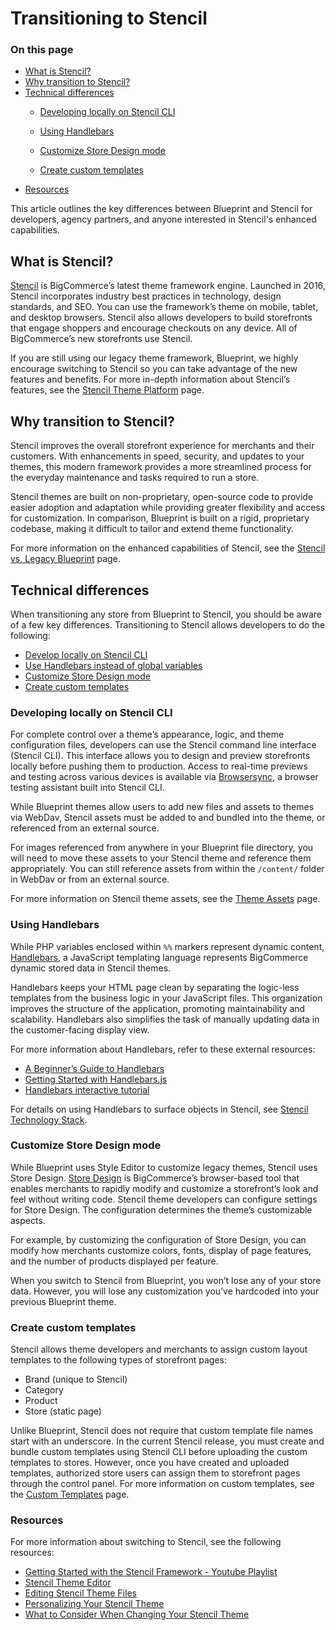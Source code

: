 # Transitioning to Stencil

<div class="otp" id="no-index">

### On this page
- [What is Stencil?](#what-is-stencil)
- [Why transition to Stencil?](#why-transition-to-stencil?)
- [Technical differences](#technical-differences)
  - [Developing locally on Stencil CLI](#developing-locally-on-stencil-cli)
  - [Using Handlebars](#using-handlebars)

  - [Customize Store Design mode](#customize-store-design-mode)
  - [Create custom templates](#create-custom-templates)
- [Resources](#resources)

</div>

This article outlines the key differences between Blueprint and Stencil for developers, agency partners, and anyone interested in Stencil's enhanced capabilities.

##  What is Stencil?

[Stencil](https://developer.bigcommerce.com/stencil-docs/getting-started/about-stencil) is BigCommerce’s latest theme framework engine. Launched in 2016, Stencil incorporates industry best practices in technology, design standards, and SEO. You can use the framework’s theme on mobile, tablet, and desktop browsers. Stencil also allows developers to build storefronts that engage shoppers and encourage checkouts on any device. All of BigCommerce’s new storefronts use Stencil.

If you are still using our legacy theme framework, Blueprint, we highly encourage switching to Stencil so you can take advantage of the new features and benefits. For more in-depth information about Stencil’s features, see the [Stencil Theme Platform](https://support.bigcommerce.com/s/article/The-Stencil-Theme-Platform#features) page.

## Why transition to Stencil?

Stencil improves the overall storefront experience for merchants and their customers. With enhancements in speed, security, and updates to your themes, this modern framework provides a more streamlined process for the everyday maintenance and tasks required to run a store.

Stencil themes are built on non-proprietary, open-source code to provide easier adoption and adaptation while providing greater flexibility and access for customization. In comparison, Blueprint is built on a rigid, proprietary codebase, making it difficult to tailor and extend theme functionality.

For more information on the enhanced capabilities of Stencil, see the [Stencil vs. Legacy Blueprint](https://support.bigcommerce.com/s/article/The-Stencil-Theme-Platform#compare) page.

## Technical differences

When transitioning any store from Blueprint to Stencil, you should be aware of a few key differences. Transitioning to Stencil allows developers to do the following:
- [Develop locally on Stencil CLI](#developing-locally-on-stencil-cli)
- [Use Handlebars instead of global variables](#use-handlebars)
- [Customize Store Design mode](#customize-store-design-mode)
- [Create custom templates](#create-custom-templates)


### Developing locally on Stencil CLI

For complete control over a theme’s appearance, logic, and theme configuration files, developers can use the Stencil command line interface (Stencil CLI). This interface allows you to design and preview storefronts locally before pushing them to production. Access to real-time previews and testing across various devices is available via [Browsersync](https://www.browsersync.io/), a browser testing assistant built into Stencil CLI.


While Blueprint themes allow users to add new files and assets to themes via WebDav, Stencil assets must be added to and bundled into the theme, or referenced from an external source.

For images referenced from anywhere in your Blueprint file directory, you will need to move these assets to your Stencil theme and reference them appropriately. You can still reference assets from within the `/content/` folder in WebDav or from an external source.

For more information on Stencil theme assets, see the [Theme Assets](https://developer.bigcommerce.com/stencil-docs/storefront-customization/theme-assets) page.

### Using Handlebars


While PHP variables enclosed within `%%` markers represent dynamic content, [Handlebars](https://handlebarsjs.com/), a JavaScript templating language represents BigCommerce dynamic stored data in Stencil themes.

Handlebars keeps your HTML page clean by separating the logic-less templates from the business logic in your JavaScript files. This organization improves the structure of the application, promoting maintainability and scalability. Handlebars also simplifies the task of manually updating data in the customer-facing display view.


For more information about Handlebars, refer to these external resources:
- [A Beginner’s Guide to Handlebars](https://www.sitepoint.com/a-beginners-guide-to-handlebars/)
- [Getting Started with Handlebars.js](http://blog.teamtreehouse.com/getting-started-with-handlebars-js)
- [Handlebars interactive tutorial](http://tryhandlebarsjs.com/)

For details on using Handlebars to surface objects in Stencil, see [Stencil Technology Stack](https://developer.bigcommerce.com/stencil-docs/getting-started/stencil-technology-stack).

### Customize Store Design mode

While Blueprint uses Style Editor to customize legacy themes, Stencil uses Store Design. [Store Design](https://support.bigcommerce.com/s/article/Store-Design) is BigCommerce’s browser-based tool that enables merchants to rapidly modify and customize a storefront’s look and feel without writing code. Stencil theme developers can configure settings for Store Design. The configuration determines the theme’s customizable aspects.

For example, by customizing the configuration of Store Design, you can modify how merchants customize colors, fonts, display of page features, and the number of products displayed per feature.

When you switch to Stencil from Blueprint, you won’t lose any of your store data. However, you will lose any customization you’ve hardcoded into your previous Blueprint theme.

### Create custom templates

Stencil allows theme developers and merchants to assign custom layout templates to the following types of storefront pages:
- Brand (unique to Stencil)
- Category
- Product
- Store (static page)

Unlike Blueprint, Stencil does not require that custom template file names start with an underscore. In the current Stencil release, you must create and bundle custom templates using Stencil CLI before uploading the custom templates to stores. However, once you have created and uploaded templates, authorized store users can assign them to storefront pages through the control panel. For more information on custom templates, see the [Custom Templates](https://developer.bigcommerce.com/stencil-docs/storefront-customization/custom-templates) page.

### Resources

For more information about switching to Stencil, see the following resources:
- [Getting Started with the Stencil Framework - Youtube Playlist](https://www.youtube.com/watch?v=s5_GjU51h-w&list=PLwTYtMwfzbe7EZiIWPAmPtuwRHkY7BG-0&index=1)
- [Stencil Theme Editor](https://support.bigcommerce.com/s/article/Stencil-Themes)
- [Editing Stencil Theme Files](https://support.bigcommerce.com/s/article/Stencil-Themes#edit)
- [Personalizing Your Stencil Theme](https://support.bigcommerce.com/articles/Learning/Personalizing-your-New-Theme)
- [What to Consider When Changing Your Stencil Theme](https://support.bigcommerce.com/s/article/What-to-Consider-When-Changing-Your-Theme)
